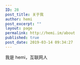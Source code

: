 ```yaml
---
ID: 28
post_title: 关于我
author: hemi
post_excerpt: ""
layout: page
permalink: http://hemi.im/about
published: true
post_date: 2019-03-14 09:34:27
---
```

<!-- wp:paragraph -->
<p>我是 hemi，互联网人<br></p>
<!-- /wp:paragraph -->